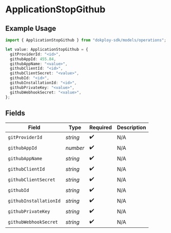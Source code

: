 # ApplicationStopGithub

## Example Usage

```typescript
import { ApplicationStopGithub } from "dokploy-sdk/models/operations";

let value: ApplicationStopGithub = {
  gitProviderId: "<id>",
  githubAppId: 455.84,
  githubAppName: "<value>",
  githubClientId: "<id>",
  githubClientSecret: "<value>",
  githubId: "<id>",
  githubInstallationId: "<id>",
  githubPrivateKey: "<value>",
  githubWebhookSecret: "<value>",
};
```

## Fields

| Field                  | Type                   | Required               | Description            |
| ---------------------- | ---------------------- | ---------------------- | ---------------------- |
| `gitProviderId`        | *string*               | :heavy_check_mark:     | N/A                    |
| `githubAppId`          | *number*               | :heavy_check_mark:     | N/A                    |
| `githubAppName`        | *string*               | :heavy_check_mark:     | N/A                    |
| `githubClientId`       | *string*               | :heavy_check_mark:     | N/A                    |
| `githubClientSecret`   | *string*               | :heavy_check_mark:     | N/A                    |
| `githubId`             | *string*               | :heavy_check_mark:     | N/A                    |
| `githubInstallationId` | *string*               | :heavy_check_mark:     | N/A                    |
| `githubPrivateKey`     | *string*               | :heavy_check_mark:     | N/A                    |
| `githubWebhookSecret`  | *string*               | :heavy_check_mark:     | N/A                    |